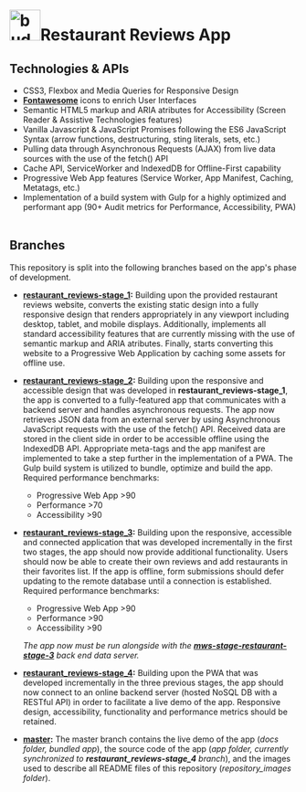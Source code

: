 <h1><img src="https://github.com/katerina-tziala/restaurant_reviews_app/blob/master/repository_images/rr_logo-72x72.png" alt="budget restaurant reviews logo" width="54" height="54">Restaurant Reviews App</h1>



<h2>Technologies & APIs</h2>

 - CSS3, Flexbox and Media Queries for Responsive Design
 - [**Fontawesome**](https://fontawesome.com/) icons to enrich User Interfaces
 - Semantic HTML5 markup and ARIA atributes for Accessibility (Screen Reader & Assistive Technologies features)
 - Vanilla Javascript & JavaScript Promises following the ES6 JavaScript Syntax (arrow functions, destructuring, sting literals, sets, etc.)
 - Pulling data through Asynchronous Requests (AJAX) from live data sources with the use of the fetch() API
 - Cache API, ServiceWorker and IndexedDB for Offline-First capability
 - Progressive Web App features (Service Worker, App Manifest, Caching, Metatags, etc.)
 - Implementation of a build system with Gulp for a highly optimized and performant app (90+ Audit metrics for Performance, Accessibility, PWA)
<br><br>

<h2>Branches</h2>
This repository is split into the following branches based on the app's phase of development.

 - [**restaurant_reviews-stage_1**](https://github.com/katerina-tziala/restaurant/tree/restaurant_reviews-stage_1)**:** Building upon the provided restaurant reviews website, converts the existing static design into a fully responsive design that renders appropriately in any viewport including desktop, tablet, and mobile displays. Additionally, implements all standard accessibility features that are currently missing with the use of semantic markup and ARIA atributes. Finally, starts converting this website to a Progressive Web Application by caching some assets for offline use.


 - [**restaurant_reviews-stage_2**](https://github.com/katerina-tziala/restaurant/tree/restaurant_reviews-stage_2)**:** Building upon the responsive and accessible design that was developed in **restaurant_reviews-stage_1**, the app is converted to a fully-featured app that communicates with a backend server and handles asynchronous requests. The app now retrieves JSON data from an external server by using Asynchronous JavaScript requests with the use of the fetch() API. Received data are stored in the client side in order to be accessible offline using the IndexedDB API. Appropriate meta-tags and the app manifest are implemented to take a step further in the implementation of a PWA. The Gulp build system is utilized to bundle, optimize and build the app. Required performance benchmarks:
 
   - Progressive Web App >90
   - Performance >70
   - Accessibility >90

 - [**restaurant_reviews-stage_3**](https://github.com/katerina-tziala/restaurant_reviews_app/tree/restaurant_reviews-stage_3)**:** Building upon the responsive, accessible and connected application that was developed incrementally in the first two stages, the app should now provide additional functionality. Users should now be able to create their own reviews and add restaurants in their favorites list. If the app is offline, form submissions should defer updating to the remote database until a connection is established. Required performance benchmarks:
 
   - Progressive Web App >90
   - Performance >90
   - Accessibility >90

   <i>The app now must be run alongside with the [**mws-stage-restaurant-stage-3**](https://github.com/udacity/mws-restaurant-stage-3) back end data server.</i>
 
 - [**restaurant_reviews-stage_4**](https://github.com/katerina-tziala/restaurant/blob/restaurant_reviews-stage_4)**:** 
 Building upon the PWA that was developed incrementally in the three previous stages, the app should now connect to an online backend server (hosted NoSQL DB with a RESTful API) in order to facilitate a live demo of the app. Responsive design, accessibility, functionality and performance metrics should be retained.
 
  - [**master**](https://github.com/katerina-tziala/restaurant_reviews_app)**:** 
 The master branch contains the live demo of the app (*docs folder, bundled app*), the source code of the app (*app folder, currently synchronized to **restaurant_reviews-stage_4** branch*), and the images used to describe all README files of this repository (*repository_images folder*).

